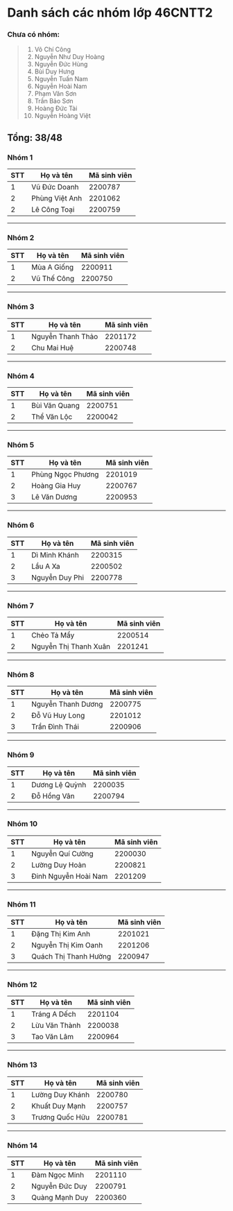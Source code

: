 # Danh sách các nhóm lớp 46CNTT2

### Chưa có nhóm:

> 1.  Võ Chí Công
> 2.  Nguyễn Như Duy Hoàng
> 3.  Nguyễn Đức Hùng
> 4.  Bùi Duy Hưng
> 5.  Nguyễn Tuấn Nam
> 6.  Nguyễn Hoài Nam
> 7.  Phạm Văn Sơn
> 8.  Trần Bảo Sơn
> 9.  Hoàng Đức Tài
> 10. Nguyễn Hoàng Việt

## Tổng: 38/48

### Nhóm 1

| STT | Họ và tên      | Mã sinh viên |
| --- | -------------- | ------------ |
| 1   | Vũ Đức Doanh   | 2200787      |
| 2   | Phùng Việt Anh | 2201062      |
| 2   | Lê Công Toại   | 2200759      |

---

### Nhóm 2

| STT | Họ và tên   | Mã sinh viên |
| --- | ----------- | ------------ |
| 1   | Mùa A Giống | 2200911      |
| 2   | Vũ Thế Công | 2200750      |

---

### Nhóm 3

| STT | Họ và tên         | Mã sinh viên |
| --- | ----------------- | ------------ |
| 1   | Nguyễn Thanh Thảo | 2201172      |
| 2   | Chu Mai Huệ       | 2200748      |

---

### Nhóm 4

| STT | Họ và tên     | Mã sinh viên |
| --- | ------------- | ------------ |
| 1   | Bùi Văn Quang | 2200751      |
| 2   | Thể Văn Lộc   | 2200042      |

---

### Nhóm 5

| STT | Họ và tên         | Mã sinh viên |
| --- | ----------------- | ------------ |
| 1   | Phùng Ngọc Phương | 2201019      |
| 2   | Hoàng Gia Huy     | 2200767      |
| 3   | Lê Văn Dương      | 2200953      |

---

### Nhóm 6

| STT | Họ và tên      | Mã sinh viên |
| --- | -------------- | ------------ |
| 1   | Dì Minh Khánh  | 2200315      |
| 2   | Lầu A Xa       | 2200502      |
| 3   | Nguyễn Duy Phi | 2200778      |

---

### Nhóm 7

| STT | Họ và tên             | Mã sinh viên |
| --- | --------------------- | ------------ |
| 1   | Chẻo Tả Mẩy           | 2200514      |
| 2   | Nguyễn Thị Thanh Xuân | 2201241      |

---

### Nhóm 8

| STT | Họ và tên          | Mã sinh viên |
| --- | ------------------ | ------------ |
| 1   | Nguyễn Thanh Dương | 2200775      |
| 2   | Đỗ Vũ Huy Long     | 2201012      |
| 3   | Trần Đình Thái     | 2200906      |

---

### Nhóm 9

| STT | Họ và tên      | Mã sinh viên |
| --- | -------------- | ------------ |
| 1   | Dương Lệ Quỳnh | 2200035      |
| 2   | Đỗ Hồng Vân    | 2200794      |

---

### Nhóm 10

| STT | Họ và tên            | Mã sinh viên |
| --- | -------------------- | ------------ |
| 1   | Nguyễn Quí Cường     | 2200030      |
| 2   | Lường Duy Hoàn       | 2200821      |
| 3   | Đinh Nguyễn Hoài Nam | 2201209      |

---

### Nhóm 11

| STT | Họ và tên             | Mã sinh viên |
| --- | --------------------- | ------------ |
| 1   | Đặng Thị Kim Anh      | 2201021      |
| 2   | Nguyễn Thị Kim Oanh   | 2201206      |
| 3   | Quách Thị Thanh Hường | 2200947      |

---

### Nhóm 12

| STT | Họ và tên     | Mã sinh viên |
| --- | ------------- | ------------ |
| 1   | Tráng A Dếch  | 2201104      |
| 2   | Lừu Văn Thành | 2200038      |
| 3   | Tao Văn Lâm   | 2200964      |

---

### Nhóm 13

| STT | Họ và tên       | Mã sinh viên |
| --- | --------------- | ------------ |
| 1   | Lường Duy Khánh | 2200780      |
| 2   | Khuất Duy Mạnh  | 2200757      |
| 3   | Trương Quốc Hữu | 2200781      |

---

### Nhóm 14

| STT | Họ và tên      | Mã sinh viên |
| --- | -------------- | ------------ |
| 1   | Đàm Ngọc Minh  | 2201110      |
| 2   | Nguyễn Đức Duy | 2200791      |
| 3   | Quàng Mạnh Duy | 2200360      |
